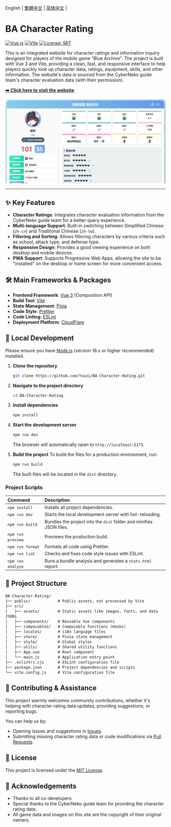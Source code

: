 <p>
  English | 
  <a href="../README.md">繁體中文</a> | 
  <a href="./README.zh-CN.md">简体中文</a> | 
</p>

# BA Character Rating

<p align="left">
  <a href="https://vuejs.org/"><img alt="Vue.js" src="https://img.shields.io/badge/Vue.js-3-4FC08D?style=flat-square"></a>
  <a href="https://vitejs.dev/"><img alt="Vite" src="https://img.shields.io/badge/Vite-5-646CFF?style=flat-square"></a>
  <a href="https://opensource.org/licenses/MIT"><img alt="License: MIT" src="https://img.shields.io/badge/License-MIT-yellow.svg?style=flat-square"></a>
</p>

This is an integrated website for character ratings and information inquiry designed for players of the mobile game "Blue Archive". The project is built with Vue 3 and Vite, providing a clean, fast, and responsive interface to help players quickly look up character data, ratings, equipment, skills, and other information. The website's data is sourced from the CyberNeko guide team's character evaluation data (with their permission).

**[➡️ Click here to visit the website](https://ba-character-rating.pages.dev/)**

![Project Preview](https://raw.githubusercontent.com/Yuuzi261/BA-Character-Rating/refs/heads/main/public/og_image.webp)

---

## ✨ Key Features

*   **Character Ratings**: Integrates character evaluation information from the CyberNeko guide team for a better query experience.
*   **Multi-language Support**: Built-in switching between Simplified Chinese (`zh-cn`) and Traditional Chinese (`zh-tw`).
*   **Filtering and Sorting**: Allows filtering characters by various criteria such as school, attack type, and defense type.
*   **Responsive Design**: Provides a good viewing experience on both desktop and mobile devices.
*   **PWA Support**: Supports Progressive Web Apps, allowing the site to be "installed" on the desktop or home screen for more convenient access.

## 🛠️ Main Frameworks & Packages

*   **Frontend Framework**: [Vue 3](https://vuejs.org/) (Composition API)
*   **Build Tool**: [Vite](https://vitejs.dev/)
*   **State Management**: [Pinia](https://pinia.vuejs.org/)
*   **Code Style**: [Prettier](https://prettier.io/)
*   **Code Linting**: [ESLint](https://eslint.org/)
*   **Deployment Platform**: [CloudFlare](https://www.cloudflare.com/)

## 🚀 Local Development

Please ensure you have [Node.js](https://nodejs.org/) (version 18.x or higher recommended) installed.

1.  **Clone the repository**
    ```bash
    git clone https://github.com/Yuuzi/BA-Character-Rating.git
    ```

2.  **Navigate to the project directory**
    ```bash
    cd BA-Character-Rating
    ```

3.  **Install dependencies**
    ```bash
    npm install
    ```

4.  **Start the development server**
    ```bash
    npm run dev
    ```
    The browser will automatically open to `http://localhost:5173`.

5.  **Build the project**
    To build the files for a production environment, run:
    ```bash
    npm run build
    ```
    The built files will be located in the `dist` directory.

### Project Scripts
 
| Command | Description |
| :--- | :--- |
| `npm install` | Installs all project dependencies. |
| `npm run dev` | Starts the local development server with hot-reloading. |
| `npm run build` | Bundles the project into the `dist` folder and minifies JSON files. |
| `npm run preview` | Previews the production build. |
| `npm run format` | Formats all code using Prettier. |
| `npm run lint` | Checks and fixes code style issues with ESLint. |
| `npm run analyze` | Runs a bundle analysis and generates a `stats.html` report. |

## 📁 Project Structure

```
BA-Character-Rating/
├── public/            # Public assets, not processed by Vite
├── src/
│   ├── assets/        # Static assets like images, fonts, and data JSONs
│   ├── components/    # Reusable Vue components
│   ├── composables/   # Composable functions (Hooks)
│   ├── locales/       # i18n language files
│   ├── store/         # Pinia state management
│   ├── style/         # Global styles
│   ├── utils/         # Shared utility functions
│   ├── App.vue        # Root component
│   └── main.js        # Application entry point
├── .eslintrc.cjs      # ESLint configuration file
├── package.json       # Project dependencies and scripts
└── vite.config.js     # Vite configuration file
```

## 🤝 Contributing & Assistance

This project warmly welcomes community contributions, whether it's helping with character rating data updates, providing suggestions, or reporting bugs.

You can help us by:

*   Opening issues and suggestions in [Issues](https://github.com/Yuuzi261/BA-Character-Rating/issues).
*   Submitting missing character rating data or code modifications via [Pull Requests](https://github.com/Yuuzi261/BA-Character-Rating/pulls).

## 📄 License

This project is licensed under the [MIT License](https://opensource.org/licenses/MIT).

## 🙏 Acknowledgements

*   Thanks to all co-developers.
*   Special thanks to the CyberNeko guide team for providing the character rating data.
*   All game data and images on this site are the copyright of their original owners.
